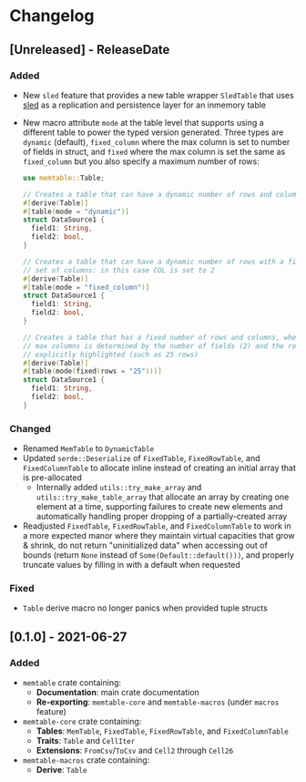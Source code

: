 # Changelog

<!-- next-header -->

## [Unreleased] - ReleaseDate

### Added

- New `sled` feature that provides a new table wrapper `SledTable` that uses
  [sled](https://github.com/spacejam/sled) as a replication and persistence
  layer for an inmemory table
- New macro attribute `mode` at the table level that supports using a different
  table to power the typed version generated. Three types are `dynamic`
  (default), `fixed_column` where the max column is set to number of fields
  in struct, and `fixed` where the max column is set the same as `fixed_column`
  but you also specify a maximum number of rows:

  ```rust
  use memtable::Table;

  // Creates a table that can have a dynamic number of rows and columns
  #[derive(Table)]
  #[table(mode = "dynamic")]
  struct DataSource1 {
    field1: String,
    field2: bool,
  }

  // Creates a table that can have a dynamic number of rows with a fixed
  // set of columns: in this case COL is set to 2
  #[derive(Table)]
  #[table(mode = "fixed_column")]
  struct DataSource1 {
    field1: String,
    field2: bool,
  }

  // Creates a table that has a fixed number of rows and columns, where the
  // max columns is determined by the number of fields (2) and the rows is
  // explicitly highlighted (such as 25 rows)
  #[derive(Table)]
  #[table(mode(fixed(rows = "25")))]
  struct DataSource1 {
    field1: String,
    field2: bool,
  }
  ```

### Changed

- Renamed `MemTable` to `DynamicTable`
- Updated `serde::Deserialize` of `FixedTable`, `FixedRowTable`, and
  `FixedColumnTable` to allocate inline instead of creating an initial array
  that is pre-allocated
    - Internally added `utils::try_make_array` and `utils::try_make_table_array`
      that allocate an array by creating one element at a time, supporting
      failures to create new elements and automatically handling proper
      dropping of a partially-created array
- Readjusted `FixedTable`, `FixedRowTable`, and `FixedColumnTable` to work in
  a more expected manor where they maintain virtual capacities that grow &
  shrink, do not return "uninitialized data" when accessing out of bounds
  (return `None` instead of `Some(Default::default()))`, and properly truncate
  values by filling in with a default when requested

### Fixed

- `Table` derive macro no longer panics when provided tuple structs

## [0.1.0] - 2021-06-27

### Added

- `memtable` crate containing:
    - **Documentation**: main crate documentation
    - **Re-exporting**: `memtable-core` and `memtable-macros` (under `macros` feature)
- `memtable-core` crate containing:
    - **Tables**: `MemTable`, `FixedTable`, `FixedRowTable`, and `FixedColumnTable`
    - **Traits**: `Table` and `CellIter`
    - **Extensions**: `FromCsv`/`ToCsv` and `Cell2` through `Cell26`
- `memtable-macros` crate containing:
    - **Derive**: `Table`
